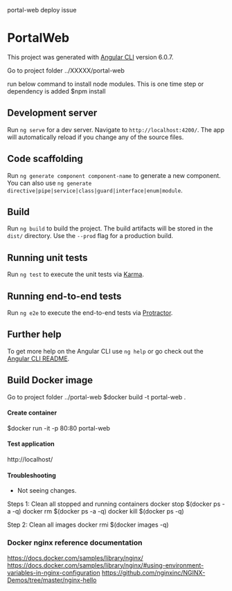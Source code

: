 
portal-web  deploy issue

# PortalWeb

This project was generated with [Angular CLI](https://github.com/angular/angular-cli) version 6.0.7.

Go to  project folder ../XXXXX/portal-web

run below command to install node modules. This is one time step or dependency is added
$npm install


## Development server


Run `ng serve` for a dev server. Navigate to `http://localhost:4200/`. The app will automatically reload if you change any of the source files.

## Code scaffolding


Run `ng generate component component-name` to generate a new component. You can also use `ng generate directive|pipe|service|class|guard|interface|enum|module`.

## Build


Run `ng build` to build the project. The build artifacts will be stored in the `dist/` directory. Use the `--prod` flag for a production build.

## Running unit tests

Run `ng test` to execute the unit tests via [Karma](https://karma-runner.github.io).

## Running end-to-end tests

Run `ng e2e` to execute the end-to-end tests via [Protractor](http://www.protractortest.org/).

## Further help

To get more help on the Angular CLI use `ng help` or go check out the [Angular CLI README](https://github.com/angular/angular-cli/blob/master/README.md).


## Build Docker image
Go to  project folder ../portal-web
$docker build -t portal-web .

#### Create container
$docker run -it -p 80:80 portal-web

#### Test application
http://localhost/

#### Troubleshooting
* Not seeing changes.

Steps 1: Clean all stopped and running containers
docker stop $(docker ps -a -q)
docker rm $(docker ps -a -q)
docker kill $(docker ps -q)

Step 2: Clean all images
docker rmi $(docker images -q)


### Docker nginx reference documentation
https://docs.docker.com/samples/library/nginx/
https://docs.docker.com/samples/library/nginx/#using-environment-variables-in-nginx-configuration
https://github.com/nginxinc/NGINX-Demos/tree/master/nginx-hello



 





